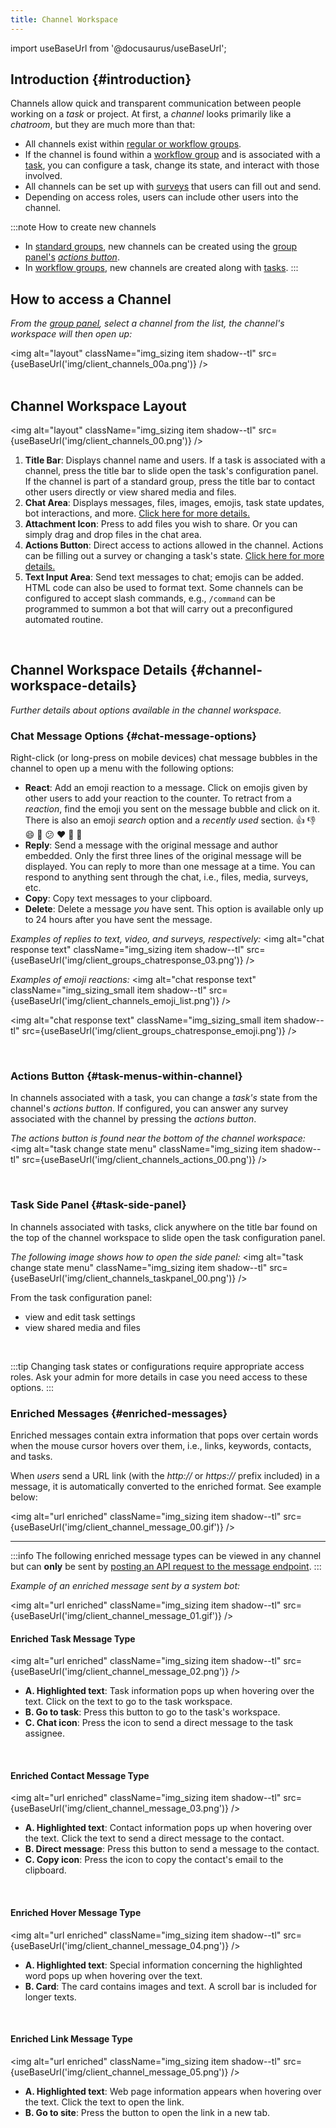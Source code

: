 ```yaml
---
title: Channel Workspace
---
```


import useBaseUrl from '@docusaurus/useBaseUrl'; 

## Introduction {#introduction}
Channels allow quick and transparent communication between people working on a _task_ or project. At first, a _channel_ looks primarily like a *chatroom*, but they are much more than that:

- All channels exist within [regular or workflow groups](/docs/documentation/client/taskview).
- If the channel is found within a [workflow group](/docs/documentation/client/groups#workflow-groups) and is associated with a [task](/docs/documentation/client/taskview), you can configure a task, change its state, and interact with those involved.
- All channels can be set up with [surveys](/docs/documentation/client/surveys) that users can fill out and send.
- Depending on access roles, users can include other users into the channel.

:::note How to create new channels
- In [standard groups](/docs/documentation/client/groups#regular-groups), new channels can be created using the [group panel's](/docs/documentation/client/groups#group-panel) [_actions button_](/docs/documentation/client/actions_button).
- In [workflow groups](/docs/documentation/client/groups#workflow-groups), new channels are created along with [tasks](/docs/documentation/client/taskview).
:::

## How to access a Channel
_From the [group panel](/docs/documentation/client/groups#group-panel), select a channel from the list, the channel's workspace will then open up:_

<img alt="layout" className="img_sizing item shadow--tl" src={useBaseUrl('img/client_channels_00a.png')} />
<br/>
<br/>

<div className="alert alert--secondary">

## Channel Workspace Layout

<img alt="layout" className="img_sizing item shadow--tl" src={useBaseUrl('img/client_channels_00.png')} />
<br/>

1. **Title Bar**: Displays channel name and users. If a task is associated with a channel, press the title bar to slide open the task's configuration panel. If the channel is part of a standard group, press the title bar to contact other users directly or view shared media and files.
2. **Chat Area**: Displays messages, files, images, emojis, task state updates, bot interactions, and more. [Click here for more details.](#chat-message-options)
3. **Attachment Icon**: Press to add files you wish to share. Or you can simply drag and drop files in the chat area.
4. **Actions Button**: Direct access to actions allowed in the channel. Actions can be filling out a survey or changing a task's state. [Click here for more details.](#task-menus-within-channel)
5. **Text Input Area**: Send text messages to chat; emojis can be added. HTML code can also be used to format text. Some channels can be configured to accept slash commands, e.g., `/command` can be programmed to summon a bot that will carry out a preconfigured automated routine.

</div>
<br/>

## Channel Workspace Details {#channel-workspace-details}
_Further details about options available in the channel workspace._

<div className="alert alert--secondary">

### Chat Message Options {#chat-message-options}

Right-click (or long-press on mobile devices) chat message bubbles in the channel to open up a menu with the following options:
- **React**: Add an emoji reaction to a message. Click on emojis given by other users to add your reaction to the counter. To retract from a _reaction_, find the emoji you sent on the message bubble and click on it. There is also an emoji _search_ option and a _recently used_ section. 👍 👎 😄 🎉 😕 ❤️ 🚀 👀
- **Reply**: Send a message with the original message and author embedded. Only the first three lines of the original message will be displayed. You can reply to more than one message at a time. You can respond to anything sent through the chat, i.e., files, media, surveys, etc.
- **Copy**: Copy text messages to your clipboard.
- **Delete**: Delete a message _you_ have sent. This option is available only up to 24 hours after you have sent the message.

_Examples of replies to text, video, and surveys, respectively:_
<img alt="chat response text" className="img_sizing item shadow--tl" src={useBaseUrl('img/client_groups_chatresponse_03.png')} />
<br/>

_Examples of emoji reactions:_
<img alt="chat response text" className="img_sizing_small item shadow--tl" src={useBaseUrl('img/client_channels_emoji_list.png')} />
<br/>

<img alt="chat response text" className="img_sizing_small item shadow--tl" src={useBaseUrl('img/client_groups_chatresponse_emoji.png')} />
<br/>

</div>
<br/>

<div className="alert alert--secondary">

### Actions Button {#task-menus-within-channel}
In channels associated with a task, you can change a _task's_ state from the channel's _actions button_.
If configured, you can answer any survey associated with the channel by pressing the _actions button_.

_The actions button is found near the bottom of the channel workspace:_
<img alt="task change state menu" className="img_sizing item shadow--tl" src={useBaseUrl('img/client_channels_actions_00.png')} />
<br/>

</div>
<br/>

<div className="alert alert--secondary">

### Task Side Panel {#task-side-panel}
In channels associated with tasks, click anywhere on the title bar found on the top of the channel workspace to slide open the task configuration panel.

_The following image shows how to open the side panel:_
<img alt="task change state menu" className="img_sizing item shadow--tl" src={useBaseUrl('img/client_channels_taskpanel_00.png')} />
<br/>

From the task configuration panel: 
- view and edit task settings
- view shared media and files 

</div>
<br/>

:::tip
Changing task states or configurations require appropriate access roles. Ask your admin for more details in case you need access to these options.
:::

<div className="alert alert--secondary">

### Enriched Messages {#enriched-messages}

Enriched messages contain extra information that pops over certain words when the mouse cursor hovers over them, i.e., links, keywords, contacts, and tasks.

When _users_ send a URL link (with the _http://_ or _https://_ prefix included) in a message, it is automatically converted to the enriched format. See example below:

<img alt="url enriched" className="img_sizing item shadow--tl" src={useBaseUrl('img/client_channel_message_00.gif')} />
<br/>

---

:::info
The following enriched message types can be viewed in any channel but can **only** be sent by [posting an API request to the message endpoint](/docs/documentation/api/communication/messages).
:::

_Example of an enriched message sent by a system bot:_

<img alt="url enriched" className="img_sizing item shadow--tl" src={useBaseUrl('img/client_channel_message_01.gif')} />
<br/>

#### Enriched Task Message Type

<img alt="url enriched" className="img_sizing item shadow--tl" src={useBaseUrl('img/client_channel_message_02.png')} />
<br/>

<div className="margin-left--lg">

- **A. Highlighted text**: Task information pops up when hovering over the text. Click on the text to go to the task workspace.
- **B. Go to task**: Press this button to go to the task's workspace.
- **C. Chat icon**: Press the icon to send a direct message to the task assignee.

</div>
<br/>

#### Enriched Contact Message Type

<img alt="url enriched" className="img_sizing item shadow--tl" src={useBaseUrl('img/client_channel_message_03.png')} />
<br/>

<div className="margin-left--lg">

- **A. Highlighted text**: Contact information pops up when hovering over the text. Click the text to send a direct message to the contact.
- **B. Direct message**: Press this button to send a message to the contact.
- **C. Copy icon**: Press the icon to copy the contact's email to the clipboard.

</div>
<br/>

#### Enriched Hover Message Type

<img alt="url enriched" className="img_sizing item shadow--tl" src={useBaseUrl('img/client_channel_message_04.png')} />
<br/>

<div className="margin-left--lg">

- **A. Highlighted text**: Special information concerning the highlighted word pops up when hovering over the text. 
- **B. Card**: The card contains images and text. A scroll bar is included for longer texts.

</div>
<br/>

#### Enriched Link Message Type

<img alt="url enriched" className="img_sizing item shadow--tl" src={useBaseUrl('img/client_channel_message_05.png')} />
<br/>

<div className="margin-left--lg">

- **A. Highlighted text**: Web page information appears when hovering over the text. Click the text to open the link.
- **B. Go to site**: Press the button to open the link in a new tab.

</div>
<br/>

</div>
<br/>